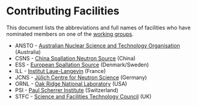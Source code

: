 # Contributing Facilities

This document lists the abbreviations and full names of facilities
who have nominated members on one of the [working groups](governance.md).

* ANSTO - [Australian Nuclear Science and Technology Organisation](https://www.ansto.gov.au/) (Australia)
* CSNS - [China Spallation Neutron Source](http://english.ihep.cas.cn/csns/) (China)
* ESS - [European Spallation Source](https://europeanspallationsource.se/) (Denmark/Sweden)
* ILL - [Institut Laue-Langevin](https://www.ill.eu/) (France)
* JCNS - [Jülich Centre for Neutron Science](https://www.fz-juelich.de/jcns/EN/Home/home_node.html) (Germany)
* ORNL - [Oak Ridge National Laboratory](https://www.ornl.gov/) (USA)
* PSI - [Paul Scherrer Institute](https://www.psi.ch/en) (Switzerland)
* STFC - [Science and Facilities Technology Council](https://stfc.ukri.org/) (UK)
